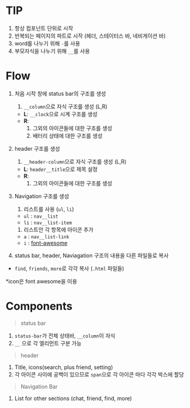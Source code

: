 # TIP
1. 항상 컴포넌트 단위로 시작 
1. 반복되는 페이지의 파트로 시작 (헤더, 스테이터스 바, 네비게이션 바) 
1. word를 나누기 위해 `-`를 사용
1. 부모자식을 나누기 위해 `__`를 사용


# Flow
1. 처음 시작 창에 status bar의 구조를 생성
    1. `__column`으로 자식 구조를 생성 (L,R)
     - **L**: `__clock`으로 시계 구조를 생성
     - **R**: 
        1. 그외의 아이콘들에 대한 구조를 생성
        1. 배터리 상태에 대한 구조를 생성

1. header 구조를 생성
    1. `__header-column`으로 자식 구조를 생성 (L,R)
     - **L**: `header__title`으로 제목 설정
     - **R**: 
        1. 그외의 아이콘들에 대한 구조를 생성

1. Navigation 구조를 생성
    1. 리스트를 사용 (`ul`, `li`)
     - `ul` : `nav__list`
     - `li` : `nav__list-item`
    1. 리스트안 각 항목에 아이콘 추가 
     - `a` : `nav__list-link`
     - `i` : [font-awesome](https://fontawesome.com/icons)

1. status bar, header, Naviagation 구조의 내용을 다른 파일들로 복사
 - `find`, `friends`, `more`로 각각 복사 (`.html` 파일들)    


*icon은 font awesome을 이용
    


# Components
> status bar
1. `status-bar`가 전체 상태바, `__column`이 자식 
1. `__` 으로 각 엘리먼트 구분 가능

> header
1. Title, icons(search, plus friend, setting)
1. 각 아이콘 사이에 공백이 있으므로 `span`으로 각 아이콘 마다 각각 박스에 할당

> Navigation Bar
1. List for other sections (chat, friend, find, more)